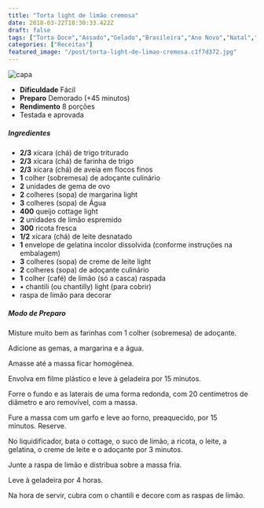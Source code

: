 ```yaml
---
title: "Torta light de limão cremosa"
date: 2018-03-22T18:30:33.422Z
draft: false
tags: ["Torta Doce","Assado","Gelado","Brasileira","Ano Novo","Natal","Páscoa","Light"]
categories: ["Receitas"]
featured_image: "/post/torta-light-de-limao-cremosa.c1f7d372.jpg"
---
```


![capa](/post/torta-light-de-limao-cremosa.c1f7d372.jpg)

*   **Dificuldade** Fácil
*   **Preparo** Demorado (+45 minutos)
*   **Rendimento** 8 porções
*   Testada e aprovada
    

##### Ingredientes

*   **2/3** xícara (chá) de trigo triturado
*   **2/3** xícara (chá) de farinha de trigo
*   **2/3** xícara (chá) de aveia em flocos finos
*   **1** colher (sobremesa) de adoçante culinário
*   **2** unidades de gema de ovo
*   **2** colheres (sopa) de margarina light
*   **3** colheres (sopa) de Água
*   **400** queijo cottage light
*   **2** unidades de limão espremido
*   **300** ricota fresca
*   **1/2** xícara (chá) de leite desnatado
*   **1** envelope de gelatina incolor dissolvida (conforme instruções na embalagem)
*   **3** colheres (sopa) de creme de leite light
*   **2** colheres (sopa) de adoçante culinário
*   **1** colher (café) de limão (só a casca) raspada
*   • chantili (ou chantilly) light (para cobrir)
*   raspa de limão para decorar

##### Modo de Preparo

Misture muito bem as farinhas com 1 colher (sobremesa) de adoçante.

Adicione as gemas, a margarina e a água.

Amasse até a massa ficar homogênea.

Envolva em filme plástico e leve à geladeira por 15 minutos.

Forre o fundo e as laterais de uma forma redonda, com 20 centímetros de diâmetro e aro removível, com a massa.

Fure a massa com um garfo e leve ao forno, preaquecido, por 15 minutos. Reserve.

No liquidificador, bata o cottage, o suco de limão, a ricota, o leite, a gelatina, o creme de leite e o adoçante por 3 minutos.

Junte a raspa de limão e distribua sobre a massa fria.

Leve à geladeira por 4 horas.

Na hora de servir, cubra com o chantili e decore com as raspas de limão.
